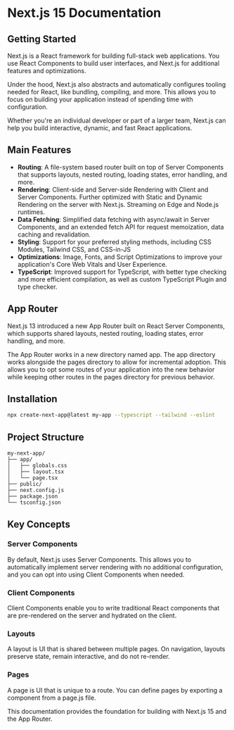 # Next.js 15 Documentation

## Getting Started

Next.js is a React framework for building full-stack web applications. You use React Components to build user interfaces, and Next.js for additional features and optimizations.

Under the hood, Next.js also abstracts and automatically configures tooling needed for React, like bundling, compiling, and more. This allows you to focus on building your application instead of spending time with configuration.

Whether you're an individual developer or part of a larger team, Next.js can help you build interactive, dynamic, and fast React applications.

## Main Features

- **Routing**: A file-system based router built on top of Server Components that supports layouts, nested routing, loading states, error handling, and more.
- **Rendering**: Client-side and Server-side Rendering with Client and Server Components. Further optimized with Static and Dynamic Rendering on the server with Next.js. Streaming on Edge and Node.js runtimes.
- **Data Fetching**: Simplified data fetching with async/await in Server Components, and an extended fetch API for request memoization, data caching and revalidation.
- **Styling**: Support for your preferred styling methods, including CSS Modules, Tailwind CSS, and CSS-in-JS
- **Optimizations**: Image, Fonts, and Script Optimizations to improve your application's Core Web Vitals and User Experience.
- **TypeScript**: Improved support for TypeScript, with better type checking and more efficient compilation, as well as custom TypeScript Plugin and type checker.

## App Router

Next.js 13 introduced a new App Router built on React Server Components, which supports shared layouts, nested routing, loading states, error handling, and more.

The App Router works in a new directory named app. The app directory works alongside the pages directory to allow for incremental adoption. This allows you to opt some routes of your application into the new behavior while keeping other routes in the pages directory for previous behavior.

## Installation

```bash
npx create-next-app@latest my-app --typescript --tailwind --eslint
```

## Project Structure

```
my-next-app/
├── app/
│   ├── globals.css
│   ├── layout.tsx
│   └── page.tsx
├── public/
├── next.config.js
├── package.json
└── tsconfig.json
```

## Key Concepts

### Server Components
By default, Next.js uses Server Components. This allows you to automatically implement server rendering with no additional configuration, and you can opt into using Client Components when needed.

### Client Components
Client Components enable you to write traditional React components that are pre-rendered on the server and hydrated on the client.

### Layouts
A layout is UI that is shared between multiple pages. On navigation, layouts preserve state, remain interactive, and do not re-render.

### Pages
A page is UI that is unique to a route. You can define pages by exporting a component from a page.js file.

This documentation provides the foundation for building with Next.js 15 and the App Router. 